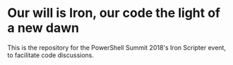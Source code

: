 # Our will is Iron, our code the light of a new dawn

This is the repository for the PowerShell Summit 2018's Iron Scripter event, to facilitate code discussions.